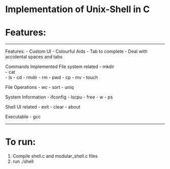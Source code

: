 # Implementation of Unix-Shell in C

# Features:
---
Features:
	- Custom UI
	- Colourful Aids
	- Tab to complete
	- Deal with accidental spaces and tabs
	
Commands Implemented
   File system related
   	- mkdir  
   	- cat  
   	- ls
   	- cd
   	- rmdir
   	- rm 
   	- pwd
	   - cp
   	- mv
   	- touch

   File Operations
   	- wc
   	- sort 
   	- uniq 
   	
   System Information
   	- ifconfig
   	- lscpu
   	- free
   	- w
   	- ps

   Shell UI related
   	- exit
   	- clear
   	- about

   Executable
   	- gcc
   
---
# To run:
1. Compile shell.c and modular_shell.c files
2. run ./shell